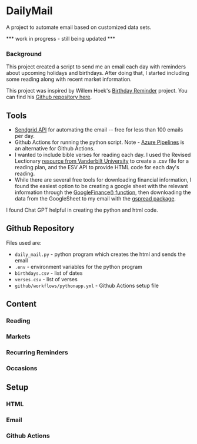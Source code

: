 # DailyMail
A project to automate email based on customized data sets.

*** work in progress - still being updated ***

### Background
This project created a script to send me an email each day with reminders about upcoming holidays and birthdays.  After doing that, I started including some reading along with recent market information.

This project was inspired by Willem Hoek's [Birthday Reminder](https://whoek.com/b/birthday-reminder-with-github-actions-and-python) project.  You can find his [Github repository here](https://github.com/whoek/birthday-reminder).

## Tools
- [Sendgrid API](https://sendgrid.com) for automating the email -- free for less than 100 emails per day.
- Github Actions for running the python script.  Note - [Azure Pipelines](https://learn.microsoft.com/en-us/dotnet/architecture/devops-for-aspnet-developers/actions-vs-pipelines) is an alternative for Github Actions.
- I wanted to include bible verses for reading each day.  I used the Revised Lectionary [resource from Vanderbilt University](https://lectionary.library.vanderbilt.edu/daily.php?year=A) to create a .csv file for a reading plan, and the ESV API to provide HTML code for each day's reading.
- While there are several free tools for downloading financial information, I found the easiest option to be creating a google sheet with the relevant information through the [GoogleFinance() function](https://support.google.com/docs/answer/3093281?hl=en), then downloading the data from the GoogleSheet to my email with the [gspread package](https://docs.gspread.org/en/latest/).

I found Chat GPT helpful in creating the python and html code.  

## Github Repository

Files used are:  
- `daily_mail.py` - python program which creates the html and sends the email
- `.env` - environment variables for the python program
- `birthdays.csv` - list of dates
- `verses.csv` - list of verses
- `github/workflows/pythonapp.yml` - Github Actions setup file


## Content

### Reading


### Markets

### Recurring Reminders

### Occasions 

## Setup

### HTML

### Email

### Github Actions





